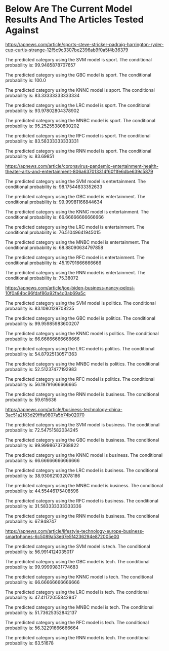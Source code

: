 <h1>Below Are The Current Model Results And The Articles Tested Against</h1>

https://apnews.com/article/sports-steve-stricker-padraig-harrington-ryder-cup-curtis-strange-12f5c9c3307be2396ab9f0a5f4b36379

The predicted category using the SVM model is sport.
The conditional probability is: 99.9485878707657

The predicted category using the GBC model is sport.
The conditional probability is: 100.0

The predicted category using the KNNC model is sport.
The conditional probability is: 83.33333333333334

The predicted category using the LRC model is sport.
The conditional probability is: 93.97802804378902

The predicted category using the MNBC model is sport.
The conditional probability is: 95.25255380800202

The predicted category using the RFC model is sport.
The conditional probability is: 83.58333333333331

The predicted category using the RNN model is sport.
The conditional probability is: 83.69851



https://apnews.com/article/coronavirus-pandemic-entertainment-health-theater-arts-and-entertainment-806a637013314f60f1fe6dbe639c5879

The predicted category using the SVM model is entertainment.
The conditional probability is: 98.17544833352633

The predicted category using the GBC model is entertainment.
The conditional probability is: 99.99981166844634

The predicted category using the KNNC model is entertainment.
The conditional probability is: 66.66666666666666

The predicted category using the LRC model is entertainment.
The conditional probability is: 76.51049641945015

The predicted category using the MNBC model is entertainment.
The conditional probability is: 68.88090634797858

The predicted category using the RFC model is entertainment.
The conditional probability is: 45.19791666666666

The predicted category using the RNN model is entertainment.
The conditional probability is: 75.38072



https://apnews.com/article/joe-biden-business-nancy-pelosi-10f0a84bc96fdaf86a92fa4d3ab69a5c

The predicted category using the SVM model is politics.
The conditional probability is: 83.1080129708235

The predicted category using the GBC model is politics.
The conditional probability is: 99.95985983600207

The predicted category using the KNNC model is politics.
The conditional probability is: 66.66666666666666

The predicted category using the LRC model is politics.
The conditional probability is: 54.87925130571363

The predicted category using the MNBC model is politics.
The conditional probability is: 52.51237477192983

The predicted category using the RFC model is politics.
The conditional probability is: 56.19791666666665

The predicted category using the RNN model is business.
The conditional probability is: 59.615636




https://apnews.com/article/business-technology-china-3ac51a2f83d29fffa9807a5b74b02070

The predicted category using the SVM model is business.
The conditional probability is: 72.54751582034245

The predicted category using the GBC model is business.
The conditional probability is: 99.99986737368822

The predicted category using the KNNC model is business.
The conditional probability is: 66.66666666666666

The predicted category using the LRC model is business.
The conditional probability is: 38.930621032078186

The predicted category using the MNBC model is business.
The conditional probability is: 44.55446175408596

The predicted category using the RFC model is business.
The conditional probability is: 31.583333333333336

The predicted category using the RNN model is business.
The conditional probability is: 67.948747



https://apnews.com/article/lifestyle-technology-europe-business-smartphones-6c5089a53e67e5f4236294e872005e00

The predicted category using the SVM model is tech.
The conditional probability is: 56.9914124035017

The predicted category using the GBC model is tech.
The conditional probability is: 99.99999831774683

The predicted category using the KNNC model is tech.
The conditional probability is: 66.66666666666666

The predicted category using the LRC model is tech.
The conditional probability is: 47.41172055842947

The predicted category using the MNBC model is tech.
The conditional probability is: 51.73625352842137

The predicted category using the RFC model is tech.
The conditional probability is: 56.32291666666664

The predicted category using the RNN model is tech.
The conditional probability is: 63.51678






